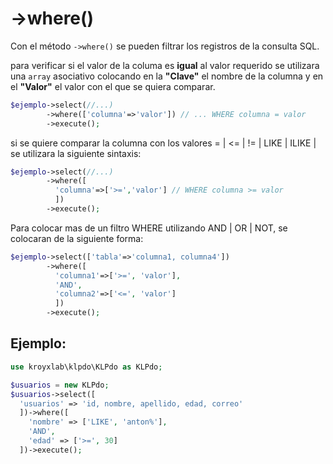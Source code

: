 # ->where()

Con el método `->where()` se pueden filtrar los registros de la consulta SQL.

para verificar si el valor de la columa es **igual** al valor requerido se utilizara una `array` asociativo colocando en la **"Clave"** el nombre de la columna y en el **"Valor"** el valor con el que se quiera comparar.

```php
$ejemplo->select(//...)
        ->where(['columna'=>'valor']) // ... WHERE columna = valor
        ->execute();
```

si se quiere comparar la columna con los valores = | <= | != | LIKE | ILIKE | se utilizara la siguiente sintaxis:

```php
$ejemplo->select(//...)
        ->where([
          'columna'=>['>=','valor'] // WHERE columna >= valor
          ]) 
        ->execute();
```

Para colocar mas de un filtro WHERE utilizando AND | OR | NOT, se colocaran de la siguiente forma:

```php
$ejemplo->select(['tabla'=>'columna1, columna4'])
        ->where([
          'columna1'=>['>=', 'valor'],
          'AND',
          'columna2'=>['<=', 'valor']
          ])
        ->execute();
```

## Ejemplo:

```php
use kroyxlab\klpdo\KLPdo as KLPdo;

$usuarios = new KLPdo;
$usuarios->select([
  'usuarios' => 'id, nombre, apellido, edad, correo'
  ])->where([
    'nombre' => ['LIKE', 'anton%'],
    'AND',
    'edad' => ['>=', 30]
  ])->execute();
```